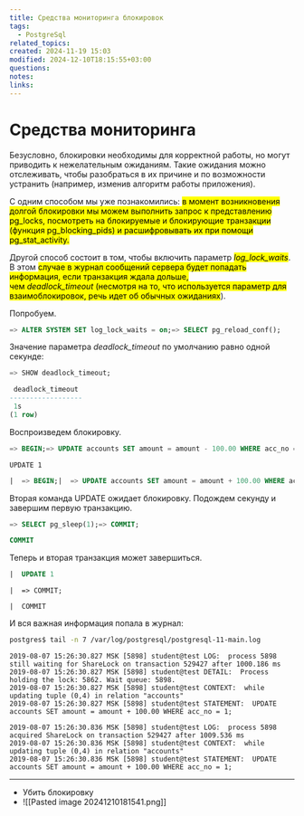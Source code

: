 ```yaml
---
title: Средства мониторинга блокировок
tags:
  - PostgreSql
related_topics: 
created: 2024-11-19 15:03
modified: 2024-12-10T18:15:55+03:00
questions: 
notes: 
links: 
---
```



# Средства мониторинга

  
Безусловно, блокировки необходимы для корректной работы, но могут приводить к нежелательным ожиданиям. Такие ожидания можно отслеживать, чтобы разобраться в их причине и по возможности устранить (например, изменив алгоритм работы приложения).  
  
С одним способом мы уже познакомились: <mark class="hltr-purple">в момент возникновения долгой блокировки мы можем выполнить запрос к представлению pg_locks, посмотреть на блокируемые и блокирующие транзакции (функция pg_blocking_pids) и расшифровывать их при помощи pg_stat_activity.  </mark>
  
Другой способ состоит в том, чтобы включить параметр <mark class="hltr-yellow">_log_lock_waits_</mark>. В этом <mark class="hltr-green2">случае в журнал сообщений сервера будет попадать информация, если транзакция ждала дольше, чем _deadlock_timeout_ (несмотря на то, что используется параметр для взаимоблокировок, речь идет об обычных ожиданиях</mark>).  
  
Попробуем.  
  

```sql
=> ALTER SYSTEM SET log_lock_waits = on;=> SELECT pg_reload_conf();
```

  
Значение параметра _deadlock_timeout_ по умолчанию равно одной секунде:  
  

```sql
=> SHOW deadlock_timeout;
```

```sql
 deadlock_timeout
------------------
 1s
(1 row)
```

  
Воспроизведем блокировку.  
  

```sql
=> BEGIN;=> UPDATE accounts SET amount = amount - 100.00 WHERE acc_no = 1;
```

```
UPDATE 1
```

  

```sql
|  => BEGIN;|  => UPDATE accounts SET amount = amount + 100.00 WHERE acc_no = 1;
```

  
Вторая команда UPDATE ожидает блокировку. Подождем секунду и завершим первую транзакцию.  
  

```sql
=> SELECT pg_sleep(1);=> COMMIT;
```

```sql
COMMIT
```

  
Теперь и вторая транзакция может завершиться.  
  

```sql
|  UPDATE 1
```

```
|  => COMMIT;
```

```
|  COMMIT
```

  
И вся важная информация попала в журнал:  
  

```bash
postgres$ tail -n 7 /var/log/postgresql/postgresql-11-main.log
```

```
2019-08-07 15:26:30.827 MSK [5898] student@test LOG:  process 5898 still waiting for ShareLock on transaction 529427 after 1000.186 ms
2019-08-07 15:26:30.827 MSK [5898] student@test DETAIL:  Process holding the lock: 5862. Wait queue: 5898.
2019-08-07 15:26:30.827 MSK [5898] student@test CONTEXT:  while updating tuple (0,4) in relation "accounts"
2019-08-07 15:26:30.827 MSK [5898] student@test STATEMENT:  UPDATE accounts SET amount = amount + 100.00 WHERE acc_no = 1;
```

```
2019-08-07 15:26:30.836 MSK [5898] student@test LOG:  process 5898 acquired ShareLock on transaction 529427 after 1009.536 ms
2019-08-07 15:26:30.836 MSK [5898] student@test CONTEXT:  while updating tuple (0,4) in relation "accounts"
2019-08-07 15:26:30.836 MSK [5898] student@test STATEMENT:  UPDATE accounts SET amount = amount + 100.00 WHERE acc_no = 1;
```



----
- Убить блокировку 
- ![[Pasted image 20241210181541.png]]

